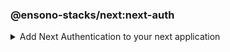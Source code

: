 ### @ensono-stacks/next:next-auth

<details>
<summary>Add Next Authentication to your next application</summary>

The next-auth generator will install and configure [NextAuth.js](https://next-auth.js.org/) into an existing Next application. It will add the initial configuration, add the session provider, setup an API endpoint and add local environmental variables. It will also configure provider specific setup.


## Prerequisites

An existing [Next](https://nextjs.org/) application

## Usage

```
nx @ensono-stacks/next:next-auth --project nameOfExistingNextProject --provider azureAdB2C --skipPackageJson false
```

### Command line arguments

The following command line arguments are available:

| Option    | Description           | Type      | Accepted Values   |Default            |
| ---       | -------------------   | ---       | ---               | ---               |
| --project | The name of the project  | nameOfApplication   |  string       | projectName              |
| --provider | The provider to be installed  | string    | none/azureAd/azureAdB2C                   |none     |
| --skipPackageJson | Do not add dependencies to `package.json`  | boolean    |  true/false                 |false     |

### Generator Output
##### The next auth plugin will 

- Create a new Next API endpoint with the file name `[...nextauth].ts`. This contains the dynamic route handler for NextAuth.js which will also contain all of your global NextAuth.js configurations. If you have specified a provider when running the generator this will be added to the providers array
```
import NextAuth from 'next-auth';
import AzureADProvider from 'next-auth/providers/azure-ad';

const nextAuth = NextAuth({
  providers: [
    AzureADProvider({
      clientId: process.env.AZURE_AD_CLIENT_ID,
      clientSecret: process.env.AZURE_AD_CLIENT_SECRET,
      tenantId: process.env.AZURE_AD_TENANT_ID,
    }),
  ],
});

export default nextAuth;
```
`/apps/appName/pages/api/[...nextauth].ts`


- Install the next-auth package and add to package.json, unless the `--skipPackageJson` option was used
```
"dependencies": {
    ...otherDependencies
    "next-auth": "4.18.8",
},
```
`/package.json`

- Create or append an `.env.local` file. Adding required next auth environmental variables. These will vary depending on the provider chosen. Be sure to update these values with the values provided by your provider
```
NEXTAUTH_URL=http://localhost:4200
NEXTAUTH_SECRET=secretValue
AZURE_AD_CLIENT_ID=
AZURE_AD_CLIENT_SECRET=
AZURE_AD_TENANT_ID=
```
`/.env.local`

- Append the `_app.tsx` file with a [session provider](https://next-auth.js.org/getting-started/client#sessionprovider) 
```
import { AppProps } from 'next/app';
import Head from 'next/head';
import './styles.css';
import { SessionProvider } from 'next-auth/react';

function CustomApp({
  Component,
  pageProps: { session, ...pageProps },
}: AppProps) {
  return (
    <SessionProvider session={session}>
      <Head>
        <title>Welcome to testing!</title>
      </Head>
      <main className="app">
        <Component {...pageProps} />
      </main>
    </SessionProvider>
  );
}

export default CustomApp;
```
`/apps/appName/_app.tsx`

From here with the configuration complete it is now possible to access the [useSession](https://next-auth.js.org/getting-started/client#usesession) hook from next auth. For further information please see the [Getting Started Guide to Next Auth](https://next-auth.js.org/getting-started/example#frontend---add-react-hook)
</details>